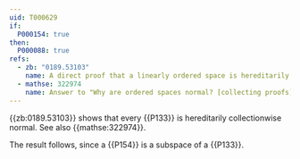```yaml
---
uid: T000629
if:
  P000154: true
then:
  P000088: true
refs:
  - zb: "0189.53103"
    name: A direct proof that a linearly ordered space is hereditarily collectionwise normal (Steen)
  - mathse: 322974
    name: Answer to "Why are ordered spaces normal? [collecting proofs]"
---
```


{{zb:0189.53103}} shows that every {{P133}} is hereditarily collectionwise normal.
See also {{mathse:322974}}.

The result follows, since a {{P154}} is a subspace of a {{P133}}.
